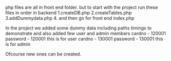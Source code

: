 php files are all in front end folder.
but to start with the project
run these files in order in backend
    1.createDB.php
    2.createTables.php
    3.addDummydata.php
    4. and then go for front end
        index.php


In the project
we added some dummy data including paths timings to demonstrate
and also added few user and admin members
cardno - 120001     password - 120001       this is for user
cardno - 130001     password - 130001       this is for admin

Ofcourse new ones can be created.
